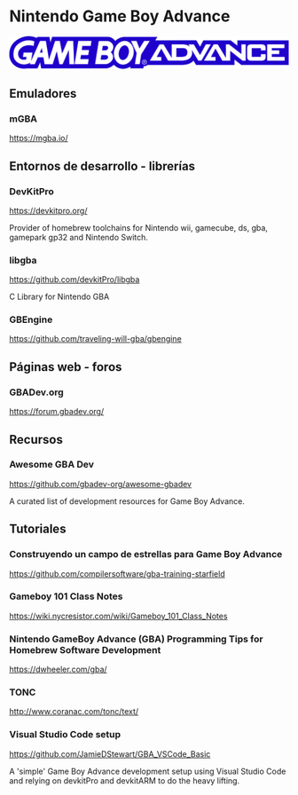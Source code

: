# Nintendo Game Boy Advance

![Nintendo Game Boy Advance](assets/logos/nintendo-game-boy-advance.png)

## Emuladores

### mGBA 

https://mgba.io/

## Entornos de desarrollo - librerías

### DevKitPro

https://devkitpro.org/

Provider of homebrew toolchains for Nintendo wii, gamecube, ds, gba, gamepark gp32 and Nintendo Switch.

### libgba

https://github.com/devkitPro/libgba

C Library for Nintendo GBA

### GBEngine

https://github.com/traveling-will-gba/gbengine

## Páginas web - foros

### GBADev.org 

https://forum.gbadev.org/

## Recursos

### Awesome GBA Dev

https://github.com/gbadev-org/awesome-gbadev

A curated list of development resources for Game Boy Advance.

## Tutoriales

### Construyendo un campo de estrellas para Game Boy Advance

https://github.com/compilersoftware/gba-training-starfield

### Gameboy 101 Class Notes

https://wiki.nycresistor.com/wiki/Gameboy_101_Class_Notes
### Nintendo GameBoy Advance (GBA) Programming Tips for Homebrew Software Development

https://dwheeler.com/gba/

### TONC

http://www.coranac.com/tonc/text/

### Visual Studio Code setup

https://github.com/JamieDStewart/GBA_VSCode_Basic 

A 'simple' Game Boy Advance development setup using Visual Studio Code and relying on devkitPro and devkitARM to do the heavy lifting.
